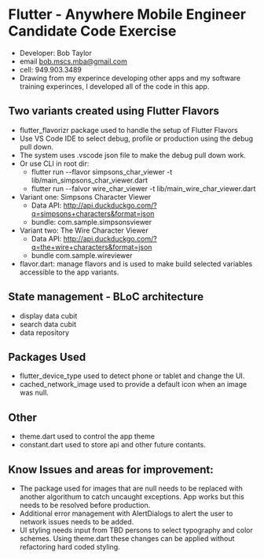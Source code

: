 # Flutter - Anywhere Mobile Engineer Candidate Code Exercise
- Developer: Bob Taylor 
- email bob.mscs.mba@gmail.com
- cell: 949.903.3489
- Drawing from my experince developing other apps and my software training experinces, I developed all of the code in this app.
## Two variants created using Flutter Flavors
- flutter_flavorizr package used to handle the setup of Flutter Flavors
- Use VS Code IDE to select debug, profile or production using the debug pull down.
- The system uses .vscode json file to make the debug pull down work.
- Or use CLI in root dir:
    - flutter run --flavor simpsons_char_viewer -t lib/main_simpsons_char_viewer.dart
    - flutter run --falvor wire_char_viewer -t lib/main_wire_char_viewer.dart
- Variant one: Simpsons Character Viewer
    - Data API: http://api.duckduckgo.com/?q=simpsons+characters&format=json
    - bundle: com.sample.simpsonsviewer
- Variant two: The Wire Character Viewer
    - Data API: http://api.duckduckgo.com/?q=the+wire+characters&format=json
    - bundle com.sample.wireviewer
- flavor.dart: manage flavors and is used to make build selected variables accessible to the app variants.
## State management - BLoC architecture
 - display data cubit
 - search data cubit
 - data repository
 ## Packages Used
  - flutter_device_type used to detect phone or tablet and change the UI.
  - cached_network_image used to provide a default icon when an image was null.
  ## Other
  - theme.dart used to control the app theme
  - constant.dart used to store api and other future contants.
  ## Know Issues and areas for improvement:
  - The package used for images that are null needs to be replaced with another algorithum to catch uncaught exceptions. App works but this needs to be resolved before production.
  - Additional error management with AlertDialogs to alert the user to network issues needs to be added.
   - UI styling needs input from TBD persons to select typography and color schemes. Using theme.dart these changes can be applied without refactoring hard coded styling.
